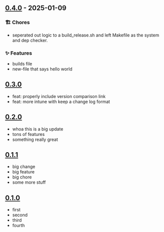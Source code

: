 ## [0.4.0] - 2025-01-09

### 🏗️ Chores
- seperated out logic to a build_release.sh and left Makefile as the system and dep checker.

### ✨ Features
- builds file
- new-file that says hello world

## [0.3.0]
  - feat: properly include version comparison link
  - feat: more intune with keep a change log format

## [0.2.0]
 - whoa this is a big update
 - tons of features
 - something really great

## [0.1.1]
 - big change
 - big feature
 - big chore
 - some more stuff

## [0.1.0]
 - first
 - second
 - third
 - fourth

[0.4.0]: https://github.com/ieaster1/test-make-release/compare/0.3.0...0.4.0
[0.3.0]: https://github.com/ieaster1/test-make-release/compare/0.2.0...0.3.0
[0.2.0]: https://github.com/ieaster1/test-make-release/compare/0.1.1...0.2.0
[0.1.1]: https://github.com/ieaster1/test-make-release/compare/0.1.0...0.1.1
[0.1.0]: https://github.com/ieaster1/test-make-release/releases/tag/0.1.0
